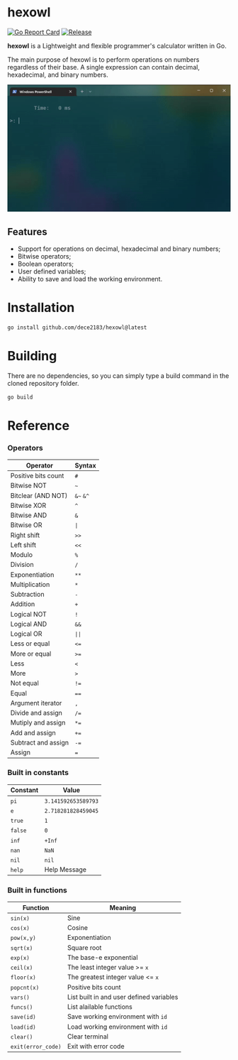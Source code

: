 # **hexowl**

[![Go Report Card](https://goreportcard.com/badge/github.com/dece2183/hexowl)](https://goreportcard.com/report/github.com/dece2183/hexowl)
[![Release](https://img.shields.io/github/v/release/dece2183/hexowl)](https://github.com/dece2183/hexowl/releases)

**hexowl** is a Lightweight and flexible programmer's calculator written in Go.

The main purpose of hexowl is to perform operations on numbers regardless of their base. A single expression can contain decimal, hexadecimal, and binary numbers.

![Work demonstration](/.github/assets/demo.gif)

## Features
 - Support for operations on decimal, hexadecimal and binary numbers;
 - Bitwise operators;
 - Boolean operators;
 - User defined variables;
 - Ability to save and load the working environment.

# Installation

```bash
go install github.com/dece2183/hexowl@latest 
```

# Building

There are no dependencies, so you can simply type a build command in the cloned repository folder.

```bash
go build
```

# Reference

### Operators

|Operator           |Syntax     |
|-------------------|-----------|
|Positive bits count|`#`        |
|Bitwise NOT        |`~`        |
|Bitclear (AND NOT) |`&~` `&^`  |
|Bitwise XOR        |`^`        |
|Bitwise AND        |`&`        |
|Bitwise OR         |`\|`       |
|Right shift        |`>>`       |
|Left shift         |`<<`       |
|Modulo             |`%`        |
|Division           |`/`        |
|Exponentiation     |`**`       |
|Multiplication     |`*`        |
|Subtraction        |`-`        |
|Addition           |`+`        |
|Logical NOT        |`!`        |
|Logical AND        |`&&`       |
|Logical OR         |`\|\|`     |
|Less or equal      |`<=`       |
|More or equal      |`>=`       |
|Less               |`<`        |
|More               |`>`        |
|Not equal          |`!=`       |
|Equal              |`==`       |
|Argument iterator  |`,`        |
|Divide and assign  |`/=`       |
|Mutiply and assign |`*=`       |
|Add and assign     |`+=`       |
|Subtract and assign|`-=`       |
|Assign             |`=`        |

### Built in constants

|Constant           |Value              |
|-------------------|-------------------|
|`pi`               |`3.141592653589793`|
|`e`                |`2.718281828459045`|
|`true`             |`1`                |
|`false`            |`0`                |
|`inf`              |`+Inf`             |
|`nan`              |`NaN`              |
|`nil`              |`nil`              |
|`help`             |Help Message       |

### Built in functions

|Function           |Meaning                                    |
|-------------------|-------------------------------------------|
|`sin(x)`           |Sine                                       |
|`cos(x)`           |Cosine                                     |
|`pow(x,y)`         |Exponentiation                             |
|`sqrt(x)`          |Square root                                |
|`exp(x)`           |The base-e exponential                     |
|`ceil(x)`          |The least integer value >= `x`             |
|`floor(x)`         |The greatest integer value <= `x`          |
|`popcnt(x)`        |Positive bits count                        |
|`vars()`           |List built in and user defined variables   |
|`funcs()`          |List alailable functions                   |
|`save(id)`         |Save working environment with `id`         |
|`load(id)`         |Load working environment with `id`         |
|`clear()`          |Clear terminal                             |
|`exit(error_code)` |Exit with error code                       |
